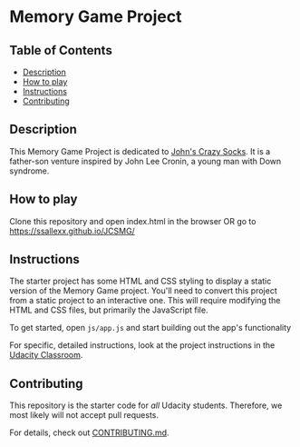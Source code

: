 # Memory Game Project

## Table of Contents

* <a href="https://github.com/ssallexx/JCSMG/blob/master/README.md#description">Description</a>
* <a href="https://github.com/ssallexx/JCSMG/blob/master/README.md#How%20to%20play">How to play</a>
* [Instructions](#instructions)
* [Contributing](#contributing)

## Description
This Memory Game Project is dedicated to <a href="https://johnscrazysocks.com">John's Crazy Socks</a>. It is a father-son venture inspired by John Lee Cronin, a young man with Down syndrome.

## How to play

Clone this repository and open index.html in the browser OR go to https://ssallexx.github.io/JCSMG/

## Instructions

The starter project has some HTML and CSS styling to display a static version of the Memory Game project. You'll need to convert this project from a static project to an interactive one. This will require modifying the HTML and CSS files, but primarily the JavaScript file.

To get started, open `js/app.js` and start building out the app's functionality

For specific, detailed instructions, look at the project instructions in the [Udacity Classroom](https://classroom.udacity.com/me).

## Contributing

This repository is the starter code for _all_ Udacity students. Therefore, we most likely will not accept pull requests.

For details, check out [CONTRIBUTING.md](CONTRIBUTING.md).
